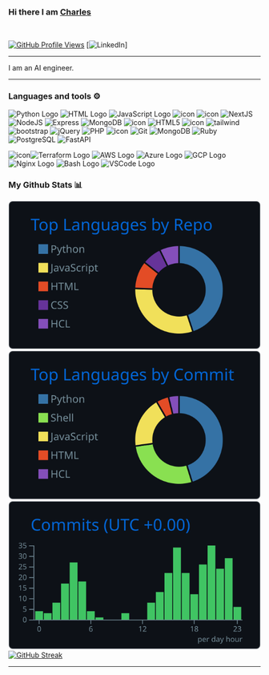 ### Hi there I am [Charles]()
<br/>

[![GitHub Profile Views](https://komarev.com/ghpvc/?username=cg98020455&label=PROFILE+VIEWS&style=for-the-badge&color=blueviolet)](https://github.com/cg98020455)
[![LinkedIn](https://img.shields.io/badge/linkedin-%230077B5.svg?style=for-the-badge&logo=linkedin&logoColor=white)]


---

I am an AI engineer.

---

### Languages and tools ⚙️
<p>
<img src="https://cdn.worldvectorlogo.com/logos/python-5.svg" alt="Python Logo" width="50" height="50"/> 
<img src="https://www.svgrepo.com/show/303205/html-5-logo.svg" alt="HTML Logo" width="50" height="50"/> 
<img src="https://cdn.worldvectorlogo.com/logos/logo-javascript.svg" alt="JavaScript Logo" width="50" height="50"/>  
<img
  src="https://techstack-generator.vercel.app/ts-icon.svg"
  alt="icon"
  width="50"
  height="50" />
<img
  src="https://techstack-generator.vercel.app/react-icon.svg"
  alt="icon"
  width="50"
  height="50" />
<img
  src="https://skillicons.dev/icons?i=nextjs"
  width="50"
  height="50"
  alt="NextJS" />
<img
  src="https://skillicons.dev/icons?i=nodejs"
  width="50"
  height="50"
  alt="NodeJS" />
<img
  src="https://skillicons.dev/icons?i=express"
  width="50"
  height="50"
  alt="Express" />
<img
  src="https://skillicons.dev/icons?i=mongodb"
  width="50"
  height="50"
  alt="MongoDB" />
<img
  src="https://techstack-generator.vercel.app/mysql-icon.svg"
  alt="icon"
  width="50"
  height="50" />
<img
  src="https://skillicons.dev/icons?i=html"
  width="50"
  height="50"
  alt="HTML5" />
<img
  src="https://techstack-generator.vercel.app/sass-icon.svg"
  alt="icon"
  width="50"
  height="50" />
<img
  src="https://skillicons.dev/icons?i=tailwind"
  width="50"
  height="50"
  alt="tailwind" />
<img
  src="https://skillicons.dev/icons?i=bootstrap"
  width="50"
  height="50"
  alt="bootstrap" />
<img
  src="https://skillicons.dev/icons?i=jquery"
  width="50"
  height="50"
  alt="jQuery" />
<img
src="https://skillicons.dev/icons?i=php"
width="50"
height="50"
  alt="PHP" />
<img
  src="https://techstack-generator.vercel.app/webpack-icon.svg"
  alt="icon"
  width="50"
  height="50" />
<img
  src="https://user-images.githubusercontent.com/25181517/192108372-f71d70ac-7ae6-4c0d-8395-51d8870c2ef0.png"
  width="50"
  height="50"
  alt="Git" />
<img
  src="https://skillicons.dev/icons?i=go"
  width="50"
  height="50"
  alt="MongoDB" />
<img
  src="https://skillicons.dev/icons?i=ruby"
  width="50"
  height="50"
  alt="Ruby" />
<img
  src="https://skillicons.dev/icons?i=postgres"
  width="50"
  height="50"
  alt="PostgreSQL" />
<img
  src="https://skillicons.dev/icons?i=fastapi"
  width="50"
  height="50"
  alt="FastAPI" />

<img
  src="https://techstack-generator.vercel.app/docker-icon.svg"
  alt="icon"
  width="50"
  height="50" /><img src="https://user-images.githubusercontent.com/25181517/183345121-36788a6e-5462-424a-be67-af1ebeda79a2.png" alt="Terraform Logo" width="50" height="50"/> <img src="https://cdn.worldvectorlogo.com/logos/aws-2.svg" alt="AWS Logo" width="50" height="50"/> <img src="https://cdn.worldvectorlogo.com/logos/azure-1.svg" alt="Azure Logo" width="50" height="50"/> <img src="https://user-images.githubusercontent.com/25181517/183911547-990692bc-8411-4878-99a0-43506cdb69cf.png" alt="GCP Logo" width="50" height="50"/> <img src="https://user-images.githubusercontent.com/25181517/183345125-9a7cd2e6-6ad6-436f-8490-44c903bef84c.png" alt="Nginx Logo" width="50" height="50"/> <img src="https://cdn.worldvectorlogo.com/logos/bash-1.svg" alt="Bash Logo" width="50" height="50"/> <img src="https://cdn.worldvectorlogo.com/logos/visual-studio-code-1.svg" alt="VSCode Logo" width="50" height="50"/>
</p>



### My Github Stats 📊

[![](https://raw.githubusercontent.com/cg98020455/cg98020455/master/profile-summary-card-output/github_dark/1-repos-per-language.svg)](https://github.com/cg98020455/github-profile-summary-cards) [![](https://raw.githubusercontent.com/cg98020455/cg98020455/master/profile-summary-card-output/github_dark/2-most-commit-language.svg)](https://github.com/cg98020455/github-profile-summary-cards)
[![](https://raw.githubusercontent.com/cg98020455/cg98020455/master/profile-summary-card-output/github_dark/4-productive-time.svg)](https://github.com/cg98020455/github-profile-summary-cards)
[![GitHub Streak](https://streak-stats.demolab.com/?user=cg98020455&theme=ads-juicy-fresh)](https://git.io/streak-stats)



---

<br/>